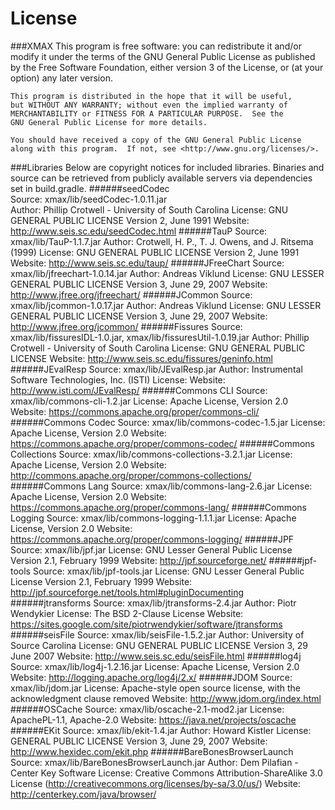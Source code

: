 License
========

###XMAX
    This program is free software: you can redistribute it and/or modify
    it under the terms of the GNU General Public License as published by
    the Free Software Foundation, either version 3 of the License, or
    (at your option) any later version.

    This program is distributed in the hope that it will be useful,
    but WITHOUT ANY WARRANTY; without even the implied warranty of
    MERCHANTABILITY or FITNESS FOR A PARTICULAR PURPOSE.  See the
    GNU General Public License for more details.

    You should have received a copy of the GNU General Public License
    along with this program.  If not, see <http://www.gnu.org/licenses/>.

###Libraries
    Below are copyright notices for included libraries. Binaries and
    source can be retrieved from publicly available servers via
    dependencies set in build.gradle.
######seedCodec                                      
	Source: 		xmax/lib/seedCodec-1.0.11.jar                                                                        
    Author:         Phillip Crotwell - University of South Carolina 
    License:        GNU GENERAL PUBLIC LICENSE Version 2, June 1991
    Website:        http://www.seis.sc.edu/seedCodec.html
######TauP
	Source:			xmax/lib/TauP-1.1.7.jar
	Author:			Crotwell, H. P., T. J. Owens, and J. Ritsema (1999)
	License:		GNU GENERAL PUBLIC LICENSE Version 2, June 1991
	Website: 		http://www.seis.sc.edu/taup/
######JFreeChart
	Source:			xmax/lib/jfreechart-1.0.14.jar
	Author:			Andreas Viklund
	License:	    GNU LESSER GENERAL PUBLIC LICENSE Version 3, June 29, 2007
	Website:		http://www.jfree.org/jfreechart/
######JCommon
	Source:			xmax/lib/jcommon-1.0.17.jar
	Author:			Andreas Viklund
	License:		GNU LESSER GENERAL PUBLIC LICENSE Version 3, June 29, 2007
	Website:		http://www.jfree.org/jcommon/
######Fissures
	Source:			xmax/lib/fissuresIDL-1.0.jar, xmax/lib/fissuresUtil-1.0.19.jar
	Author:			Phillip Crotwell - University of South Carolina 
	License:		GNU GENERAL PUBLIC LICENSE
	Website:		http://www.seis.sc.edu/fissures/geninfo.html
######JEvalResp
	Source:			xmax/lib/JEvalResp.jar
	Author:			Instrumental Software Technologies, Inc. (ISTI)
	License:
	Website:		http://www.isti.com/JEvalResp/
######Commons CLI
	Source:			xmax/lib/commons-cli-1.2.jar
	License:		Apache License, Version 2.0
	Website:		https://commons.apache.org/proper/commons-cli/
######Commons Codec
	Source:			xmax/lib/commons-codec-1.5.jar
	License:		Apache License, Version 2.0
	Website:		https://commons.apache.org/proper/commons-codec/
######Commons Collections
	Source:			xmax/lib/commons-collections-3.2.1.jar
	License:		Apache License, Version 2.0
	Website:		http://commons.apache.org/proper/commons-collections/		
######Commons Lang
	Source:			xmax/lib/commons-lang-2.6.jar
	License:		Apache License, Version 2.0
	Website:		https://commons.apache.org/proper/commons-lang/	
######Commons Logging
	Source:			xmax/lib/commons-logging-1.1.1.jar
	License:		Apache License,	Version 2.0
	Website:		https://commons.apache.org/proper/commons-logging/
######JPF
	Source:			xmax/lib/jpf.jar
	License:		GNU Lesser General Public License Version 2.1, February 1999
	Website:		http://jpf.sourceforge.net/
######jpf-tools	
	Source:			xmax/lib/jpf-tools.jar
	License:		GNU Lesser General Public License Version 2.1, February 1999
	Website:		http://jpf.sourceforge.net/tools.html#pluginDocumenting
######jtransforms
	Source:			xmax/lib/jtransforms-2.4.jar
	Author:			Piotr Wendykier
	License:		The BSD 2-Clause License
	Website:		https://sites.google.com/site/piotrwendykier/software/jtransforms
######seisFile
	Source:			xmax/lib/seisFile-1.5.2.jar
	Author:			University of Source Carolina
	License:		GNU GENERAL PUBLIC LICENSE Version 3,  29 June 2007
	Website:		http://www.seis.sc.edu/seisFile.html
######log4j
	Source:			xmax/lib/log4j-1.2.16.jar
	License:		Apache License,	Version 2.0
	Website:		http://logging.apache.org/log4j/2.x/
######JDOM
	Source:			xmax/lib/jdom.jar
	License:		Apache-style open source license, with the acknowledgment clause removed
	Website:		http://www.jdom.org/index.html
######OSCache
	Source:			xmax/lib/oscache-2.1-mod2.jar
	License:		ApachePL-1.1, Apache-2.0
	Website:		https://java.net/projects/oscache
######EKit
	Source:			xmax/lib/ekit-1.4.jar
	Author:			Howard Kistler
	License:		GENERAL PUBLIC LICENSE Version 3, June 29, 2007
	Website:		http://www.hexidec.com/ekit.php
######BareBonesBrowserLaunch
	Source:			xmax/lib/BareBonesBrowserLaunch.jar
	Author:			Dem Pilafian - Center Key Software
	License:		Creative Commons Attribution-ShareAlike 3.0 License (http://creativecommons.org/licenses/by-sa/3.0/us/)
	Website:		http://centerkey.com/java/browser/

	

	